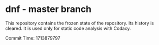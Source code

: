 # dnf - master branch

This repository contains the frozen state of the repository.
Its history is cleared. It is used only for static code
analysis with Codacy.

Commit Time: 1713879797